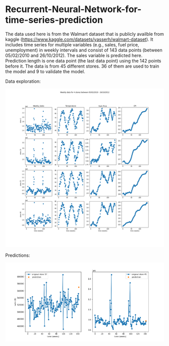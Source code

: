 # Recurrent-Neural-Network-for-time-series-prediction
The data used here is from the Walmart dataset that is publicly availble from kaggle (https://www.kaggle.com/datasets/yasserh/walmart-dataset).
It includes time series for multiple variables (e.g., sales, fuel price, unemployment) in weekly intervals and consist of 143 data points (between 05/02/2010 and 26/10/2012).
The sales variable is predicted here. Prediction length is one data point (the last data point) using the 142 points before it.
The data is from 45 different stores. 36 of them are used to train the model and 9 to validate the model.

Data exploration:

![img1](https://github.com/Morikky/Recurrent-Neural-Network-for-time-series-prediction/blob/main/Plots/explore_the_data.png)

Predictions:

![img2](https://github.com/Morikky/Recurrent-Neural-Network-for-time-series-prediction/blob/main/Plots/Predictions.png)
